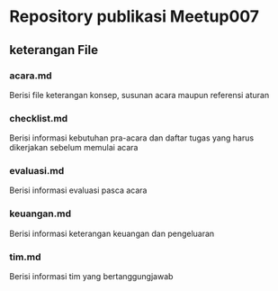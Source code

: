 # Repository publikasi Meetup007

## keterangan File

### acara.md
Berisi file keterangan konsep, susunan acara maupun referensi aturan

### checklist.md
Berisi informasi kebutuhan pra-acara dan daftar tugas yang harus dikerjakan sebelum memulai acara

### evaluasi.md
Berisi informasi evaluasi pasca acara

### keuangan.md
Berisi informasi keterangan keuangan dan pengeluaran

### tim.md
Berisi informasi tim yang bertanggungjawab
